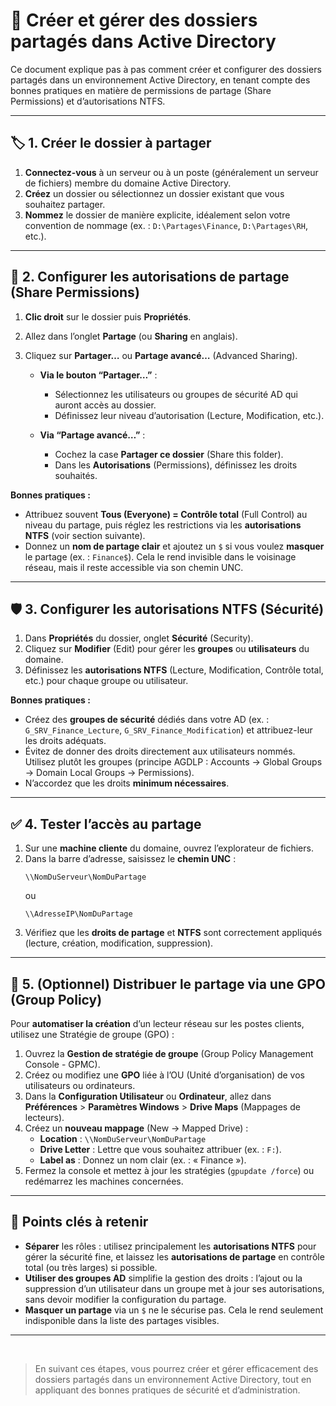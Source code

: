 # 📂 Créer et gérer des dossiers partagés dans Active Directory

Ce document explique pas à pas comment créer et configurer des dossiers partagés dans un environnement Active Directory, en tenant compte des bonnes pratiques en matière de permissions de partage (Share Permissions) et d’autorisations NTFS.  

---

## 🏷️ 1. Créer le dossier à partager

1. **Connectez-vous** à un serveur ou à un poste (généralement un serveur de fichiers) membre du domaine Active Directory.  
2. **Créez** un dossier ou sélectionnez un dossier existant que vous souhaitez partager.  
3. **Nommez** le dossier de manière explicite, idéalement selon votre convention de nommage (ex. : `D:\Partages\Finance`, `D:\Partages\RH`, etc.).

---

## 🔐 2. Configurer les autorisations de partage (Share Permissions)

1. **Clic droit** sur le dossier puis **Propriétés**.  
2. Allez dans l’onglet **Partage** (ou **Sharing** en anglais).  
3. Cliquez sur **Partager…** ou **Partage avancé…** (Advanced Sharing).  

   - **Via le bouton “Partager…”** :  
     - Sélectionnez les utilisateurs ou groupes de sécurité AD qui auront accès au dossier.  
     - Définissez leur niveau d’autorisation (Lecture, Modification, etc.).

   - **Via “Partage avancé…”** :  
     - Cochez la case **Partager ce dossier** (Share this folder).  
     - Dans les **Autorisations** (Permissions), définissez les droits souhaités.

**Bonnes pratiques :**  
- Attribuez souvent **Tous (Everyone) = Contrôle total** (Full Control) au niveau du partage, puis réglez les restrictions via les **autorisations NTFS** (voir section suivante).  
- Donnez un **nom de partage clair** et ajoutez un `$` si vous voulez **masquer** le partage (ex. : `Finance$`). Cela le rend invisible dans le voisinage réseau, mais il reste accessible via son chemin UNC.

---

## 🛡️ 3. Configurer les autorisations NTFS (Sécurité)

1. Dans **Propriétés** du dossier, onglet **Sécurité** (Security).  
2. Cliquez sur **Modifier** (Edit) pour gérer les **groupes** ou **utilisateurs** du domaine.  
3. Définissez les **autorisations NTFS** (Lecture, Modification, Contrôle total, etc.) pour chaque groupe ou utilisateur.  

**Bonnes pratiques :**  
- Créez des **groupes de sécurité** dédiés dans votre AD (ex. : `G_SRV_Finance_Lecture`, `G_SRV_Finance_Modification`) et attribuez-leur les droits adéquats.  
- Évitez de donner des droits directement aux utilisateurs nommés. Utilisez plutôt les groupes (principe AGDLP : Accounts -> Global Groups -> Domain Local Groups -> Permissions).  
- N’accordez que les droits **minimum nécessaires**.  

---

## ✅ 4. Tester l’accès au partage

1. Sur une **machine cliente** du domaine, ouvrez l’explorateur de fichiers.  
2. Dans la barre d’adresse, saisissez le **chemin UNC** :  
   ```text
   \\NomDuServeur\NomDuPartage
   ```
   ou  
   ```text
   \\AdresseIP\NomDuPartage
   ```
3. Vérifiez que les **droits de partage** et **NTFS** sont correctement appliqués (lecture, création, modification, suppression).

---

## 🚀 5. (Optionnel) Distribuer le partage via une GPO (Group Policy)

Pour **automatiser la création** d’un lecteur réseau sur les postes clients, utilisez une Stratégie de groupe (GPO) :

1. Ouvrez la **Gestion de stratégie de groupe** (Group Policy Management Console - GPMC).  
2. Créez ou modifiez une **GPO** liée à l’OU (Unité d’organisation) de vos utilisateurs ou ordinateurs.  
3. Dans la **Configuration Utilisateur** ou **Ordinateur**, allez dans **Préférences** > **Paramètres Windows** > **Drive Maps** (Mappages de lecteurs).  
4. Créez un **nouveau mappage** (New -> Mapped Drive) :  
   - **Location** : `\\NomDuServeur\NomDuPartage`  
   - **Drive Letter** : Lettre que vous souhaitez attribuer (ex. : `F:`).  
   - **Label as** : Donnez un nom clair (ex. : « Finance »).  
5. Fermez la console et mettez à jour les stratégies (`gpupdate /force`) ou redémarrez les machines concernées.

---

## 📝 Points clés à retenir

- **Séparer** les rôles : utilisez principalement les **autorisations NTFS** pour gérer la sécurité fine, et laissez les **autorisations de partage** en contrôle total (ou très larges) si possible.  
- **Utiliser des groupes AD** simplifie la gestion des droits : l’ajout ou la suppression d’un utilisateur dans un groupe met à jour ses autorisations, sans devoir modifier la configuration du partage.  
- **Masquer un partage** via un `$` ne le sécurise pas. Cela le rend seulement indisponible dans la liste des partages visibles.

---

<br>

> En suivant ces étapes, vous pourrez créer et gérer efficacement des dossiers partagés dans un environnement Active Directory, tout en appliquant des bonnes pratiques de sécurité et d’administration.
```
